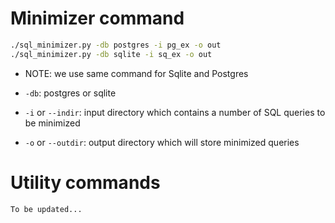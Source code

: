 # Minimizer command

``` bash
./sql_minimizer.py -db postgres -i pg_ex -o out 
./sql_minimizer.py -db sqlite -i sq_ex -o out 
```

* NOTE: we use same command for Sqlite and Postgres

* `-db`: postgres or sqlite

* `-i` or `--indir`: input directory which contains a number of SQL queries to be minimized

* `-o` or `--outdir`: output directory which will store minimized queries

# Utility commands

`To be updated...`